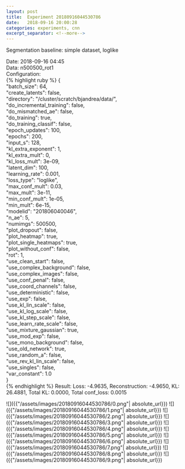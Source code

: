 ```yaml
---
layout: post
title:  Experiment 20180916044530786
date:   2018-09-16 20:00:28
categories: experiments, cnn
excerpt_separator: <!--more-->
---
```

Segmentation baseline: simple dataset, loglike  

 <!--more-->
Date: 2018-09-16 04:45  
Data: n500500_rot1  
Configuration:   
{% highlight ruby %}
{  
    "batch_size": 64,   
    "create_latents": false,   
    "directory": "/cluster/scratch/bjandrea/data/",   
    "do_incremental_training": false,   
    "do_mismatched_ae": false,   
    "do_training": true,   
    "do_training_classif": false,   
    "epoch_updates": 100,   
    "epochs": 200,   
    "input_s": 128,   
    "kl_extra_exponent": 1,   
    "kl_extra_mult": 0,   
    "kl_loss_mult": 3e-09,   
    "latent_dim": 100,   
    "learning_rate": 0.001,   
    "loss_type": "loglike",   
    "max_conf_mult": 0.03,   
    "max_mult": 3e-11,   
    "min_conf_mult": 1e-05,   
    "min_mult": 6e-15,   
    "modelid": "201806040046",   
    "n_ae": 5,   
    "numimgs": 500500,   
    "plot_dropout": false,   
    "plot_heatmap": true,   
    "plot_single_heatmaps": true,   
    "plot_without_conf": false,   
    "rot": 1,   
    "use_clean_start": false,   
    "use_complex_background": false,   
    "use_complex_images": false,   
    "use_conf_penal": false,   
    "use_coord_channels": false,   
    "use_deterministic": false,   
    "use_exp": false,   
    "use_kl_lin_scale": false,   
    "use_kl_log_scale": false,   
    "use_kl_step_scale": false,   
    "use_learn_rate_scale": false,   
    "use_mixture_gaussian": true,   
    "use_mod_exp": false,   
    "use_mono_background": false,   
    "use_old_network": true,   
    "use_random_a": false,   
    "use_rev_kl_lin_scale": false,   
    "use_singles": false,   
    "var_constant": 1.0  
}  
{% endhighlight %}
Result: Loss: -4.9635, Reconstruction: -4.9650, KL: 26.4881, Total KL: 0.0000,  Total conf_loss: 0.0015  

![]({{"/assets/images/20180916044530786/0.png"| absolute_url}})
![]({{"/assets/images/20180916044530786/1.png"| absolute_url}})
![]({{"/assets/images/20180916044530786/2.png"| absolute_url}})
![]({{"/assets/images/20180916044530786/3.png"| absolute_url}})
![]({{"/assets/images/20180916044530786/4.png"| absolute_url}})
![]({{"/assets/images/20180916044530786/5.png"| absolute_url}})
![]({{"/assets/images/20180916044530786/6.png"| absolute_url}})
![]({{"/assets/images/20180916044530786/7.png"| absolute_url}})
![]({{"/assets/images/20180916044530786/8.png"| absolute_url}})
![]({{"/assets/images/20180916044530786/9.png"| absolute_url}})
